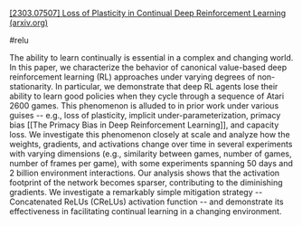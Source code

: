 [[2303.07507] Loss of Plasticity in Continual Deep Reinforcement Learning (arxiv.org)](https://arxiv.org/abs/2303.07507)

#relu

The ability to learn continually is essential in a complex and changing world. In this paper, we characterize the behavior of canonical value-based deep reinforcement learning (RL) approaches under varying degrees of non-stationarity. In particular, we demonstrate that deep RL agents lose their ability to learn good policies when they cycle through a sequence of Atari 2600 games. This phenomenon is alluded to in prior work under various guises -- e.g., loss of plasticity, implicit under-parameterization, primacy bias [[The Primacy Bias in Deep Reinforcement Learning]], and capacity loss. We investigate this phenomenon closely at scale and analyze how the weights, gradients, and activations change over time in several experiments with varying dimensions (e.g., similarity between games, number of games, number of frames per game), with some experiments spanning 50 days and 2 billion environment interactions. Our analysis shows that the activation footprint of the network becomes sparser, contributing to the diminishing gradients. We investigate a remarkably simple mitigation strategy -- Concatenated ReLUs (CReLUs) activation function -- and demonstrate its effectiveness in facilitating continual learning in a changing environment.